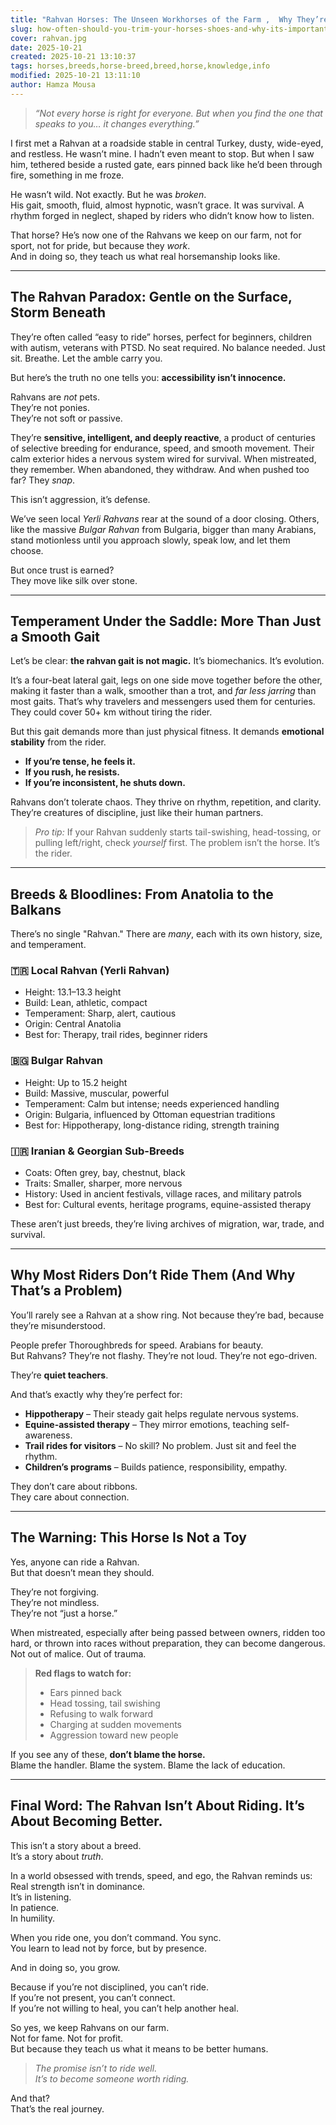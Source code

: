 ```yaml
---
title: "Rahvan Horses: The Unseen Workhorses of the Farm ,  Why They’re Not What You Think"
slug: how-often-should-you-trim-your-horses-shoes-and-why-its-important
cover: rahvan.jpg
date: 2025-10-21
created: 2025-10-21 13:10:37
tags: horses,breeds,horse-breed,breed,horse,knowledge,info
modified: 2025-10-21 13:11:10
author: Hamza Mousa
---
```



> *“Not every horse is right for everyone. But when you find the one that speaks to you… it changes everything.”*  

I first met a Rahvan at a roadside stable in central Turkey, dusty, wide-eyed, and restless. He wasn’t mine. I hadn’t even meant to stop. But when I saw him, tethered beside a rusted gate, ears pinned back like he’d been through fire, something in me froze.

He wasn’t wild. Not exactly. But he was *broken*.  
His gait, smooth, fluid, almost hypnotic, wasn’t grace. It was survival. A rhythm forged in neglect, shaped by riders who didn’t know how to listen.

That horse? He’s now one of the Rahvans we keep on our farm, not for sport, not for pride, but because they *work*.  
And in doing so, they teach us what real horsemanship looks like.

---

## **The Rahvan Paradox: Gentle on the Surface, Storm Beneath**

They’re often called “easy to ride” horses, perfect for beginners, children with autism, veterans with PTSD. No seat required. No balance needed. Just sit. Breathe. Let the amble carry you.

But here’s the truth no one tells you: **accessibility isn’t innocence.**  

Rahvans are *not* pets.  
They’re not ponies.  
They’re not soft or passive.

They’re **sensitive, intelligent, and deeply reactive**, a product of centuries of selective breeding for endurance, speed, and smooth movement. Their calm exterior hides a nervous system wired for survival. When mistreated, they remember. When abandoned, they withdraw. And when pushed too far? They *snap*.

This isn’t aggression, it’s defense.

We’ve seen local *Yerli Rahvans* rear at the sound of a door closing. Others, like the massive *Bulgar Rahvan* from Bulgaria, bigger than many Arabians, stand motionless until you approach slowly, speak low, and let them choose.

But once trust is earned?  
They move like silk over stone.

---

## **Temperament Under the Saddle: More Than Just a Smooth Gait**

Let’s be clear: **the rahvan gait is not magic.** It’s biomechanics. It’s evolution.  

It’s a four-beat lateral gait, legs on one side move together before the other, making it faster than a walk, smoother than a trot, and *far less jarring* than most gaits. That’s why travelers and messengers used them for centuries. They could cover 50+ km without tiring the rider.

But this gait demands more than just physical fitness. It demands **emotional stability** from the rider.

- **If you’re tense, he feels it.**  
- **If you rush, he resists.**  
- **If you’re inconsistent, he shuts down.**

Rahvans don’t tolerate chaos. They thrive on rhythm, repetition, and clarity. They’re creatures of discipline, just like their human partners.

> *Pro tip:* If your Rahvan suddenly starts tail-swishing, head-tossing, or pulling left/right, check *yourself* first. The problem isn’t the horse. It’s the rider.

---

## **Breeds & Bloodlines: From Anatolia to the Balkans**

There’s no single "Rahvan." There are *many*, each with its own history, size, and temperament.

### 🇹🇷 **Local Rahvan (Yerli Rahvan)**  
- Height: 13.1–13.3 height
- Build: Lean, athletic, compact  
- Temperament: Sharp, alert, cautious  
- Origin: Central Anatolia  
- Best for: Therapy, trail rides, beginner riders  

### 🇧🇬 **Bulgar Rahvan**  
- Height: Up to 15.2 height
- Build: Massive, muscular, powerful  
- Temperament: Calm but intense; needs experienced handling  
- Origin: Bulgaria, influenced by Ottoman equestrian traditions  
- Best for: Hippotherapy, long-distance riding, strength training  

### 🇮🇷 **Iranian & Georgian Sub-Breeds**  
- Coats: Often grey, bay, chestnut, black  
- Traits: Smaller, sharper, more nervous  
- History: Used in ancient festivals, village races, and military patrols  
- Best for: Cultural events, heritage programs, equine-assisted therapy  

These aren’t just breeds, they’re living archives of migration, war, trade, and survival.

---

## **Why Most Riders Don’t Ride Them (And Why That’s a Problem)**

You’ll rarely see a Rahvan at a show ring. Not because they’re bad, because they’re misunderstood.

People prefer Thoroughbreds for speed. Arabians for beauty.  
But Rahvans? They’re not flashy. They’re not loud. They’re not ego-driven.

They’re **quiet teachers**.

And that’s exactly why they’re perfect for:
- **Hippotherapy** – Their steady gait helps regulate nervous systems.
- **Equine-assisted therapy** – They mirror emotions, teaching self-awareness.
- **Trail rides for visitors** – No skill? No problem. Just sit and feel the rhythm.
- **Children’s programs** – Builds patience, responsibility, empathy.

They don’t care about ribbons.  
They care about connection.

---

## **The Warning: This Horse Is Not a Toy**

Yes, anyone can ride a Rahvan.  
But that doesn’t mean they should.

They’re not forgiving.  
They’re not mindless.  
They’re not “just a horse.”

When mistreated, especially after being passed between owners, ridden too hard, or thrown into races without preparation, they can become dangerous. Not out of malice. Out of trauma.

> **Red flags to watch for:**
> - Ears pinned back
> - Head tossing, tail swishing
> - Refusing to walk forward
> - Charging at sudden movements
> - Aggression toward new people

If you see any of these, **don’t blame the horse.**  
Blame the handler. Blame the system. Blame the lack of education.

---

## **Final Word: The Rahvan Isn’t About Riding. It’s About Becoming Better.**

This isn’t a story about a breed.  
It’s a story about *truth*.

In a world obsessed with trends, speed, and ego, the Rahvan reminds us:  
Real strength isn’t in dominance.  
It’s in listening.  
In patience.  
In humility.

When you ride one, you don’t command. You sync.  
You learn to lead not by force, but by presence.

And in doing so, you grow.

Because if you’re not disciplined, you can’t ride.  
If you’re not present, you can’t connect.  
If you’re not willing to heal, you can’t help another heal.

So yes, we keep Rahvans on our farm.  
Not for fame. Not for profit.  
But because they teach us what it means to be better humans.

> *The promise isn’t to ride well.*  
> *It’s to become someone worth riding.*

And that?  
That’s the real journey.